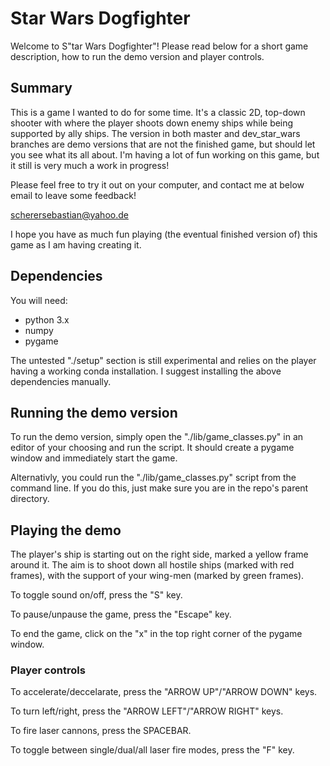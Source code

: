 # Star Wars Dogfighter

Welcome to S"tar Wars Dogfighter"! Please read below for a short game description, how to run the demo version and player controls.

## Summary

This is a game I wanted to do for some time. It's a classic 2D, top-down shooter with where the player shoots down enemy ships while being
supported by ally ships. The version in both master and dev_star_wars branches are demo versions that are not the finished game,
but should let you see what its all about. I'm having a lot of fun working on this game, but it still is very much a work in progress!

Please feel free to try it out on your computer, and contact me at below email to leave some feedback!

scherersebastian@yahoo.de

I hope you have as much fun playing (the eventual finished version of) this game as I am having creating it.

## Dependencies

You will need:

- python 3.x
- numpy
- pygame

The untested "./setup" section is still experimental and relies on the player having a working conda installation. I suggest
installing the above dependencies manually.

## Running the demo version

To run the demo version, simply open the "./lib/game_classes.py" in an editor of your choosing and run the script. It should
create a pygame window and immediately start the game.

Alternativly, you could run the "./lib/game_classes.py" script from the command line. If you do this, just make sure you are in the
repo's parent directory.

## Playing the demo

The player's ship is starting out on the right side, marked a yellow frame around it. The
aim is to shoot down all hostile ships (marked with red frames), with the support of your
wing-men (marked by green frames).

To toggle sound on/off, press the "S" key.

To pause/unpause the game, press the "Escape" key.

To end the game, click on the "x" in the top right corner of the pygame window.

### Player controls

To accelerate/deccelarate, press the "ARROW UP"/"ARROW DOWN" keys.

To turn left/right, press the "ARROW LEFT"/"ARROW RIGHT" keys.

To fire laser cannons, press the SPACEBAR.

To toggle between single/dual/all laser fire modes, press the "F" key.